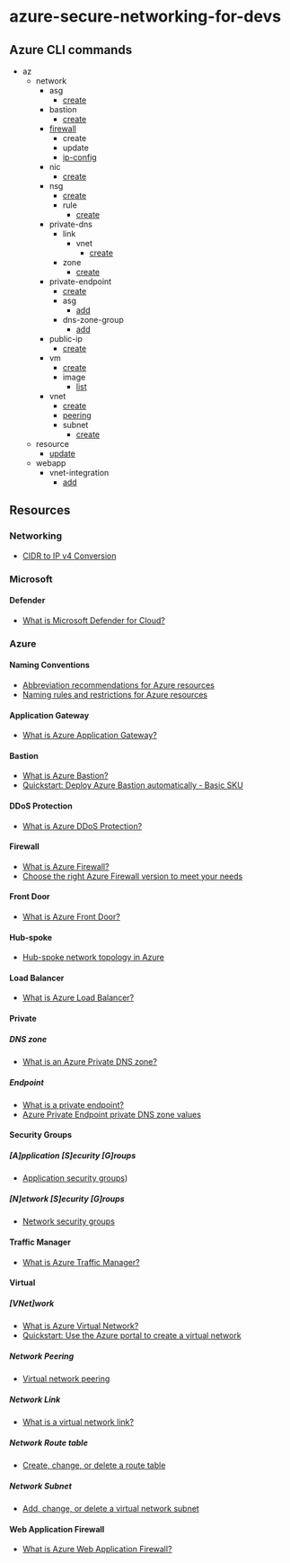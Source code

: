 # azure-secure-networking-for-devs

## Azure CLI commands

- az
  - network
    - asg
      - [create](https://learn.microsoft.com/en-us/cli/azure/network/asg?view=azure-cli-latest#az-network-asg-create)
    - bastion
      - [create](https://learn.microsoft.com/en-us/cli/azure/network/bastion?view=azure-cli-latest#az-network-bastion-create)
    - [firewall](<https://learn.microsoft.com/en-us/cli/azure/network/firewall?view=azure-cli-latest#az-network-firewall-create(azure-firewall)>)
      - create
      - update
      - [ip-config](<https://learn.microsoft.com/en-us/cli/azure/network/firewall/ip-config?view=azure-cli-latest#az-network-firewall-ip-config-create(azure-firewall)>)
    - nic
      - [create](https://learn.microsoft.com/en-us/cli/azure/network/nic?view=azure-cli-latest#az-network-nic-create)
    - nsg
      - [create](https://learn.microsoft.com/en-us/cli/azure/network/nsg?view=azure-cli-latest#az-network-nsg-create)
      - rule
        - [create](https://learn.microsoft.com/en-us/cli/azure/network/nsg/rule?view=azure-cli-latest#az-network-nsg-rule-create)
    - private-dns
      - link
        - vnet
          - [create](https://learn.microsoft.com/en-us/cli/azure/network/private-dns/link/vnet?view=azure-cli-latest#az-network-private-dns-link-vnet-create)
      - zone
        - [create](https://learn.microsoft.com/en-us/cli/azure/network/private-dns/zone?view=azure-cli-latest#az-network-private-dns-zone-create)
    - private-endpoint
      - [create](https://learn.microsoft.com/en-us/cli/azure/network/private-endpoint?view=azure-cli-latest#az-network-private-endpoint-create)
      - asg
        - [add](https://learn.microsoft.com/en-us/cli/azure/network/private-endpoint/asg?view=azure-cli-latest#az-network-private-endpoint-asg-add)
      - dns-zone-group
        - [add](https://learn.microsoft.com/en-us/cli/azure/network/private-endpoint/dns-zone-group?view=azure-cli-latest#az-network-private-endpoint-dns-zone-group-add)
    - public-ip
      - [create](https://learn.microsoft.com/en-us/cli/azure/network/public-ip?view=azure-cli-latest#az-network-public-ip-create)
    - vm
      - [create](https://learn.microsoft.com/en-us/cli/azure/vm?view=azure-cli-latest#az-vm-create)
      - image
        - [list](https://learn.microsoft.com/en-us/cli/azure/vm/image?view=azure-cli-latest#az-vm-image-list)
    - vnet
      - [create](https://learn.microsoft.com/en-us/cli/azure/network/vnet?view=azure-cli-latest#az-network-vnet-create)
      - [peering](<https://learn.microsoft.com/en-us/cli/azure/network/vnet/peering?view=azure-cli-latest#az-network-vnet-peering-create()>)
      - subnet
        - [create](https://learn.microsoft.com/en-us/cli/azure/network/vnet/subnet?view=azure-cli-latest#az-network-vnet-subnet-create)
  - resource
    - [update](https://learn.microsoft.com/en-us/cli/azure/resource?view=azure-cli-latest#az-resource-update)
  - webapp
    - vnet-integration
      - [add](https://learn.microsoft.com/en-us/cli/azure/webapp/vnet-integration?view=azure-cli-latest#az-webapp-vnet-integration-add)

## Resources

### Networking

- [CIDR to IP v4 Conversion](https://www.ipaddressguide.com/cidr)

### Microsoft

#### Defender

- [What is Microsoft Defender for Cloud?](https://learn.microsoft.com/en-us/azure/defender-for-cloud/defender-for-cloud-introduction)

### Azure

#### Naming Conventions

- [Abbreviation recommendations for Azure resources](https://learn.microsoft.com/en-us/azure/cloud-adoption-framework/ready/azure-best-practices/resource-abbreviations)
- [Naming rules and restrictions for Azure resources](https://learn.microsoft.com/en-us/azure/azure-resource-manager/management/resource-name-rules)

#### Application Gateway

- [What is Azure Application Gateway?](https://learn.microsoft.com/en-us/azure/application-gateway/overview)

#### Bastion

- [What is Azure Bastion?](https://learn.microsoft.com/en-us/azure/bastion/bastion-overview)
- [Quickstart: Deploy Azure Bastion automatically - Basic SKU](https://learn.microsoft.com/en-us/azure/bastion/quickstart-host-portal)

#### DDoS Protection

- [What is Azure DDoS Protection?](https://learn.microsoft.com/en-us/azure/ddos-protection/ddos-protection-overview)

#### Firewall

- [What is Azure Firewall?](https://learn.microsoft.com/en-us/azure/firewall/overview)
- [Choose the right Azure Firewall version to meet your needs](https://learn.microsoft.com/en-us/azure/firewall/choose-firewall-sku)

#### Front Door

- [What is Azure Front Door?](https://learn.microsoft.com/en-us/azure/frontdoor/front-door-overview)

#### Hub-spoke

- [Hub-spoke network topology in Azure](https://learn.microsoft.com/en-us/azure/architecture/networking/architecture/hub-spoke?tabs=cli)

#### Load Balancer

- [What is Azure Load Balancer?](https://learn.microsoft.com/en-us/azure/load-balancer/load-balancer-overview)

#### Private

##### DNS zone

- [What is an Azure Private DNS zone?](https://learn.microsoft.com/en-us/azure/dns/private-dns-privatednszone)

##### Endpoint

- [What is a private endpoint?](https://learn.microsoft.com/en-us/azure/private-link/private-endpoint-overview)
- [Azure Private Endpoint private DNS zone values](https://learn.microsoft.com/en-us/azure/private-link/private-endpoint-dns#private-dns-zone-group)

#### Security Groups

##### [A]pplication [S]ecurity [G]roups

- [Application security groups](https://learn.microsoft.com/en-us/azure/virtual-network/application-security-groups))

##### [N]etwork [S]ecurity [G]roups

- [Network security groups](https://learn.microsoft.com/en-us/azure/virtual-network/network-security-groups-overview)

#### Traffic Manager

- [What is Azure Traffic Manager?](https://learn.microsoft.com/en-us/azure/traffic-manager/traffic-manager-overview)

#### Virtual

##### [VNet]work

- [What is Azure Virtual Network?](https://learn.microsoft.com/en-us/azure/virtual-network/virtual-networks-overview)
- [Quickstart: Use the Azure portal to create a virtual network](https://learn.microsoft.com/en-us/azure/virtual-network/quick-create-portal)

##### Network Peering

- [Virtual network peering](https://learn.microsoft.com/en-us/azure/virtual-network/virtual-network-peering-overview)

##### Network Link

- [What is a virtual network link?](https://learn.microsoft.com/en-us/azure/dns/private-dns-virtual-network-links)

##### Network Route table

- [Create, change, or delete a route table](https://learn.microsoft.com/en-us/azure/virtual-network/manage-route-table)

##### Network Subnet

- [Add, change, or delete a virtual network subnet](https://learn.microsoft.com/en-us/azure/virtual-network/virtual-network-manage-subnet?tabs=azure-portal)

#### Web Application Firewall

- [What is Azure Web Application Firewall?](https://learn.microsoft.com/en-us/azure/web-application-firewall/overview)

